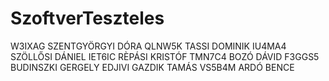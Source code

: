 # SzoftverTeszteles



W3IXAG SZENTGYÖRGYI DÓRA
QLNW5K TASSI DOMINIK
IU4MA4 SZÖLLŐSI DÁNIEL
IET6IC RÈPÁSI KRISTÓF
TMN7C4 BOZÓ DÁVID
F3GGS5 BUDINSZKI GERGELY
EDJIVI GAZDIK TAMÁS
VS5B4M ARDÓ BENCE

